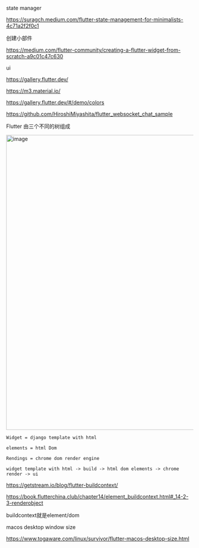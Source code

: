 state manager

https://suragch.medium.com/flutter-state-management-for-minimalists-4c71a2f2f0c1

创建小部件

https://medium.com/flutter-community/creating-a-flutter-widget-from-scratch-a9c01c47c630

ui

https://gallery.flutter.dev/

https://m3.material.io/

https://gallery.flutter.dev/#/demo/colors

https://github.com/HiroshiMiyashita/flutter_websocket_chat_sample

Flutter 由三个不同的树组成

<img width="793" alt="image" src="https://user-images.githubusercontent.com/2258120/190951521-6e6362c5-cd66-4851-add7-aab1956354c5.png">

```
Widget = django template with html

elements = html Dom

Rendings = chrome dom render engine

widget template with html -> build -> html dom elements -> chrome render -> ui
```


https://getstream.io/blog/flutter-buildcontext/

https://book.flutterchina.club/chapter14/element_buildcontext.html#_14-2-3-renderobject

buildcontext就是element/dom

macos desktop window size

https://www.togaware.com/linux/survivor/flutter-macos-desktop-size.html

